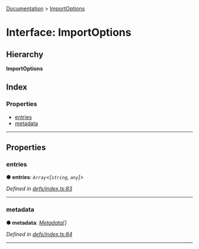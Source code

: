 [Documentation](../README.md) > [ImportOptions](../interfaces/importoptions.md)

# Interface: ImportOptions

## Hierarchy

**ImportOptions**

## Index

### Properties

* [entries](importoptions.md#entries)
* [metadata](importoptions.md#metadata)

---

## Properties

<a id="entries"></a>

###  entries

**● entries**: *`Array`<[`string`, `any`]>*

*Defined in [defs/index.ts:83](https://github.com/dylanaubrey/cachemap/blob/0d04822/packages/core/src/defs/index.ts#L83)*

___
<a id="metadata"></a>

###  metadata

**● metadata**: *[Metadata](metadata.md)[]*

*Defined in [defs/index.ts:84](https://github.com/dylanaubrey/cachemap/blob/0d04822/packages/core/src/defs/index.ts#L84)*

___

